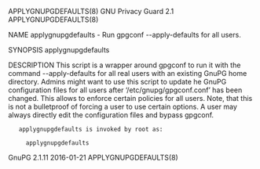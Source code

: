 APPLYGNUPGDEFAULTS(8)                                                                     GNU Privacy Guard 2.1                                                                     APPLYGNUPGDEFAULTS(8)

NAME
       applygnupgdefaults - Run gpgconf --apply-defaults for all users.

SYNOPSIS
       applygnupgdefaults

DESCRIPTION
       This  script  is a wrapper around gpgconf to run it with the command --apply-defaults for all real users with an existing GnuPG home directory.  Admins might want to use this script to update he
       GnuPG configuration files for all users after ‘/etc/gnupg/gpgconf.conf’ has been changed.  This allows to enforce certain policies for all users.  Note, that this is not a bulletproof of forcing
       a user to use certain options.  A user may always directly edit the configuration files and bypass gpgconf.

       applygnupgdefaults is invoked by root as:

         applygnupgdefaults

GnuPG 2.1.11                                                                                    2016-01-21                                                                          APPLYGNUPGDEFAULTS(8)
